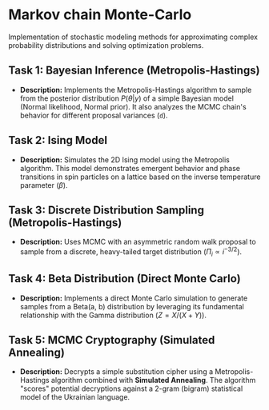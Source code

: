 # Markov chain Monte-Carlo
Implementation of stochastic modeling methods for approximating complex probability distributions and solving optimization problems.

## Task 1: Bayesian Inference (Metropolis-Hastings)
* **Description:** Implements the Metropolis-Hastings algorithm to sample from the posterior distribution $P(\theta|y)$ of a simple Bayesian model (Normal likelihood, Normal prior). It also analyzes the MCMC chain's behavior for different proposal variances (`d`).

## Task 2: Ising Model

* **Description:** Simulates the 2D Ising model using the Metropolis algorithm. This model demonstrates emergent behavior and phase transitions in spin particles on a lattice based on the inverse temperature parameter ($\beta$).

## Task 3: Discrete Distribution Sampling (Metropolis-Hastings)

* **Description:** Uses MCMC with an asymmetric random walk proposal to sample from a discrete, heavy-tailed target distribution ($\Pi_i \propto i^{-3/2}$).

## Task 4: Beta Distribution (Direct Monte Carlo)

* **Description:** Implements a direct Monte Carlo simulation to generate samples from a Beta(a, b) distribution by leveraging its fundamental relationship with the Gamma distribution ($Z = X / (X + Y)$).

## Task 5: MCMC Cryptography (Simulated Annealing)

* **Description:** Decrypts a simple substitution cipher using a Metropolis-Hastings algorithm combined with **Simulated Annealing**. The algorithm "scores" potential decryptions against a 2-gram (bigram) statistical model of the Ukrainian language.
